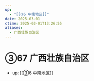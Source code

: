 ```yaml
---
up:
  - "[[③6 中南地区]]"
date: 2025-03-01
ctime: 2025-03-01T13:26:55
aliases:
  - 广西壮族自治区
---
```


# ③67 广西壮族自治区

- up: [[③6 中南地区]]
